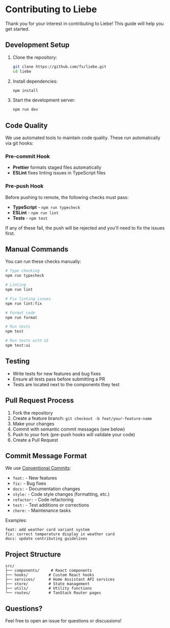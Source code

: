 # Contributing to Liebe

Thank you for your interest in contributing to Liebe! This guide will help you get started.

## Development Setup

1. Clone the repository:

   ```bash
   git clone https://github.com/fx/liebe.git
   cd liebe
   ```

2. Install dependencies:

   ```bash
   npm install
   ```

3. Start the development server:
   ```bash
   npm run dev
   ```

## Code Quality

We use automated tools to maintain code quality. These run automatically via git hooks:

### Pre-commit Hook

- **Prettier** formats staged files automatically
- **ESLint** fixes linting issues in TypeScript files

### Pre-push Hook

Before pushing to remote, the following checks must pass:

- **TypeScript** - `npm run typecheck`
- **ESLint** - `npm run lint`
- **Tests** - `npm test`

If any of these fail, the push will be rejected and you'll need to fix the issues first.

## Manual Commands

You can run these checks manually:

```bash
# Type checking
npm run typecheck

# Linting
npm run lint

# Fix linting issues
npm run lint:fix

# Format code
npm run format

# Run tests
npm test

# Run tests with UI
npm test:ui
```

## Testing

- Write tests for new features and bug fixes
- Ensure all tests pass before submitting a PR
- Tests are located next to the components they test

## Pull Request Process

1. Fork the repository
2. Create a feature branch: `git checkout -b feat/your-feature-name`
3. Make your changes
4. Commit with semantic commit messages (see below)
5. Push to your fork (pre-push hooks will validate your code)
6. Create a Pull Request

## Commit Message Format

We use [Conventional Commits](https://www.conventionalcommits.org/):

- `feat:` - New features
- `fix:` - Bug fixes
- `docs:` - Documentation changes
- `style:` - Code style changes (formatting, etc.)
- `refactor:` - Code refactoring
- `test:` - Test additions or corrections
- `chore:` - Maintenance tasks

Examples:

```
feat: add weather card variant system
fix: correct temperature display in weather card
docs: update contributing guidelines
```

## Project Structure

```
src/
├── components/     # React components
├── hooks/         # Custom React hooks
├── services/      # Home Assistant API services
├── store/         # State management
├── utils/         # Utility functions
└── routes/        # TanStack Router pages
```

## Questions?

Feel free to open an issue for questions or discussions!

